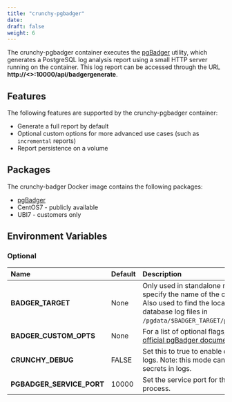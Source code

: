 ```yaml
---
title: "crunchy-pgbadger"
date: 
draft: false
weight: 6
---
```


The crunchy-pgbadger container executes the [pgBadger](http://dalibo.github.io/pgbadger) utility, which
generates a PostgreSQL log analysis report using a small HTTP server running on the container. This log
report can be accessed through the URL **http://<<ip address>>:10000/api/badgergenerate**.

## Features

The following features are supported by the crunchy-pgbadger container:

 * Generate a full report by default
 * Optional custom options for more advanced use cases (such as `incremental` reports)
 * Report persistence on a volume

## Packages

The crunchy-badger Docker image contains the following packages:

* [pgBadger](http://dalibo.github.io/pgbadger)
* CentOS7 - publicly available
* UBI7 - customers only

## Environment Variables

### Optional
**Name**|**Default**|**Description**
:-----|:-----|:-----
**BADGER_TARGET**|None|Only used in standalone mode to specify the name of the container. Also used to find the location of the database log files in `/pgdata/$BADGER_TARGET/pg_log/*.log`.
**BADGER_CUSTOM_OPTS**|None|For a list of optional flags, see the [official pgBadger documentation](http://dalibo.github.io/pgbadger).
**CRUNCHY_DEBUG**|FALSE|Set this to true to enable debugging in logs. Note: this mode can reveal secrets in logs.
**PGBADGER_SERVICE_PORT**|10000|Set the service port for the pgBadger process.
